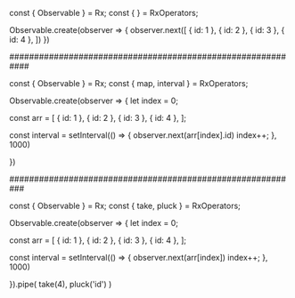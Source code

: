 const { Observable } = Rx;
const {  } = RxOperators;
 
Observable.create(observer => {
	observer.next([
    { id: 1 },
    { id: 2 },
    { id: 3 },
    { id: 4 },
  ])
})

############################################################

const { Observable } = Rx;
const { map, interval } = RxOperators;
 
Observable.create(observer => {
  let index = 0;
  
  const arr = [
  	{ id: 1 },
    { id: 2 },
    { id: 3 },
    { id: 4 },
  ];
  
  const interval = setInterval(() => {
  	observer.next(arr[index].id)
    index++;
  }, 1000)
  
})

###########################################################

const { Observable } = Rx;
const { take, pluck } = RxOperators;
 
Observable.create(observer => {
  let index = 0;
  
  const arr = [
  	{ id: 1 },
    { id: 2 },
    { id: 3 },
    { id: 4 },
  ];
  
  const interval = setInterval(() => {
  	observer.next(arr[index])
    index++;
  }, 1000)
  
}).pipe(
  take(4),
	pluck('id')
)